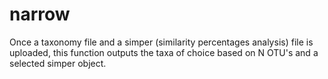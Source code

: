 # narrow
Once a taxonomy file and a simper (similarity percentages analysis) file is uploaded, this function outputs the taxa of choice based on N OTU's and a selected simper object. 
